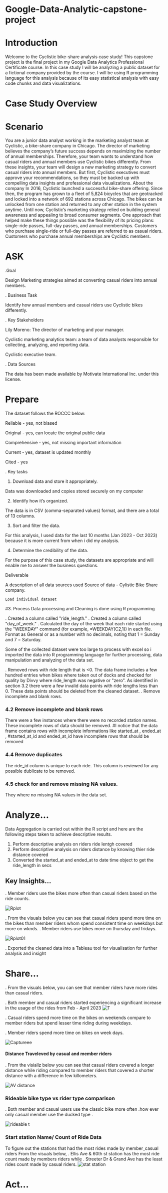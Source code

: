 # Google-Data-Analytic-capstone-project
# Introduction

Welcome to the Cyclistic bike-share analysis case study! This capstone project is the final project in my Google Data Analytics Professional Certificate course. In this case study I will be analyzing a public dataset for a fictional company provided by the course. I will be using R programming language for this analysis because of its easy statistical analysis with easy code chunks and data visualizations.

# Case Study Overview
#  Scenario
You are a junior data analyst working in the marketing analyst team at Cyclistic, a bike-share company in Chicago. The director of marketing believes the company’s future success depends on maximizing the number of annual memberships. Therefore, your team wants to understand how casual riders and annual members use Cyclistic bikes differently. From these insights, your team will design a new marketing strategy to convert casual riders into annual members. But first, Cyclistic executives must approve your recommendations, so they must be backed up with compelling data insights and professional data visualizations.
About the company
In 2016, Cyclistic launched a successful bike-share offering. Since then, the program has grown to a fleet of 5,824 bicycles that are geotracked and locked into a network of 692 stations across Chicago. The bikes can be unlocked from one station and returned to any other station in the system anytime.
Until now, Cyclistic’s marketing strategy relied on building general awareness and appealing to broad consumer segments. One approach that helped make these things possible was the flexibility of its pricing plans: single-ride passes, full-day passes, and annual memberships. Customers who purchase single-ride or full-day passes are referred to as casual riders. Customers who purchase annual memberships are Cyclistic members.
# ASK

.Goal

Design Marketing strategies aimed at converting casual riders into annual members.

. Business Task

Identify how annual members and casual riders use Cyclistic bikes differently.

. Key Stakeholders

Lily Moreno: The director of marketing and your manager.

Cyclistic marketing analytics team: a team of data analysts responsible for collecting, analyzing, and reporting data.

Cyclistic executive team.

. Data Sources

The data has been made available by Motivate International Inc. under this license.
# Prepare
The dataset follows the ROCCC  below:

Reliable - yes, not biased

Original - yes, can locate the original public data

Comprehensive - yes, not missing important information

Current - yes, dataset is updated monthly

Cited - yes

. Key tasks

1. Download data and store it appropriately.
 
Data was downloaded and copies stored securely on my computer 

2. Identify how it’s organized.
 
The data is in CSV (comma-separated values) format, and there are a total of 13 columns.

3. Sort and filter the data.
 
 For this analysis, I used data for the last 10 months (Jan 2023 - Oct 2023) because it is more current from when i did my analysis.

4. Determine the credibility of the data.

For the purpose of this case study, the datasets are appropriate and will enable me to answer the business questions. 

Deliverable

A description of all data sources used
Source of data - Cylistic Bike Share company.

    Load individual dataset


#3. Process
Data processing and Cleaning is done using R programming 

. Created a column called "ride_length."
. Created a column called "day_of_week."
. Calculated the day of the week that each ride started using the "WEEKDAY" command (for example, =WEEKDAY(C2,1)) in each file. Format as General or as a number with no decimals, noting that 1 = Sunday and 7 = Saturday.

Some of the collected dataset were too large to process with excel so i imported the data into R programming language for further processing, data manipulation and analyzing of the data set. 

. Removed rows with ride length that is <0. The data frame includes a few hundred entries when bikes where taken out of docks and checked for quality by Divvy where ride_length was negative or "zero". As identified in section 3.2 there were a few invalid data points with ride lengths less than 0. These data points should be deleted from the cleaned dataset. 
. Remove incomplete and blank rows. 
### 4.2 Remove incomplete and blank rows
There were a few instances where there were no recorded station names. These incomplete rows of data should be removed.
#I notice that the data frame contains rows with incomplete informations like started_at , ended_at , 
#started_at_id and ended_at_id have incomplete rows that should be removed 
### 4.4 Remove duplicates 
The ride_id column is unique to each ride. This column is reviewed for any possible dublicate to be removed.
### 4.5 check for and remove missing NA values.
They where no missing NA values in the data set.

# Analyze...

Data Aggregation is carried out within the R script and here are the following steps taken to achieve descriptive results.
1. Perform descriptive analysis on riders ride lentgh covered
2. Perform descriptive analysis on riders distance by knowing thier ride distance covered
3. Converted the started_at and ended_at to date time object to get the ride_length in secs

  ## Key Insights...
. Member riders  use the bikes more often than casual riders based on the ride counts.

   ![Rplot](https://github.com/L8lawrence/Google-Data-Analytic-capstone-project/assets/149658921/6d09d77a-f165-4122-9c6a-6f0434e93e42)

    
   

. From the visuals below you can see that casual riders spend more time on the bikes than member riders whom spend consistent time on weekdays but more on wknds. 
. Member riders use bikes more on thursday and fridays.

   ![Rplot01](https://github.com/L8lawrence/Google-Data-Analytic-capstone-project/assets/149658921/9d02cd72-f14c-45fd-8e17-76d7536c15dd)

. Exported the cleaned data into a Tableau tool for visualisation for further analysis and insight 

# Share...
. From the visuals below, you can see that member riders have more rides than casual riders.

. Both member and casual riders started experiencing a significant increase in the usage of the rides from Feb - April 2023 
![T](https://github.com/L8lawrence/Google-Data-Analytic-capstone-project/assets/149658921/f89bdf8a-4b10-4765-aeda-65f09861d373)


. Casual riders spend more time on the bikes on weekends compare to member riders but spend lesser time riding during weekdays.

. Member riders spend more time on bikes on week days.


![Captureee](https://github.com/L8lawrence/Google-Data-Analytic-capstone-project/assets/149658921/ff9d8cf1-e5f9-4a26-a36e-db6fbb4bbdf4)

#### Distance Traveleved by casual and member riders
. From the visiallz below you can see that casual riders covered  a longer distance while riding compared to member riders that covered a shorter distance with a difference in few killometers. 

![AV distance](https://github.com/L8lawrence/Google-Data-Analytic-capstone-project/assets/149658921/30d07b8a-b78b-490b-a289-3637e546ab61)

### Rideable bike type vs rider type comparison 
. Both member and casual users use the classic bike more often .how ever only casual member use the ducked type .

![rideable t](https://github.com/L8lawrence/Google-Data-Analytic-capstone-project/assets/149658921/0109df92-28df-42af-9432-955875f97472)

### Start station Name/ Count of Ride Data

To figure out the stations that had the most rides made by member_casual riders 
From the visuals below,
. Ellis Ave & 60th st station has the most ride count made by members riders while
. Streeter Dr & Grand Ave has the least rides count made by casual riders. 
![stat station](https://github.com/L8lawrence/Google-Data-Analytic-capstone-project/assets/149658921/8f38cd3a-1547-45e4-869e-8dd6aaead2bc)


# Act...


